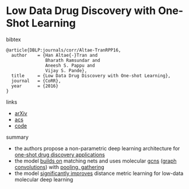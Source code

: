 #  Low Data Drug Discovery with One-Shot Learning

bibtex
```
@article{DBLP:journals/corr/Altae-TranRPP16,
  author    = {Han Altae{-}Tran and
               Bharath Ramsundar and
               Aneesh S. Pappu and
               Vijay S. Pande},
  title     = {Low Data Drug Discovery with One-shot Learning},
  journal   = {CoRR},
  year      = {2016}
}
```
links
- [arXiv](https://arxiv.org/abs/1611.03199)
- [acs](http://pubs.acs.org/doi/abs/10.1021/acscentsci.6b00367)
- [code](https://github.com/deepchem/deepchem)

summary
- the authors propose a non-parametric deep learning architecture for [one-shot drug discovery applications](https://github.com/naganandy/geometric-deep-learning-literature/blob/master/conference-journal-articles/acs_drug_osl/pic1.png?raw=true)
- the model [builds on](https://github.com/naganandy/geometric-deep-learning-literature/blob/master/conference-journal-articles/acs_drug_osl/pic2.png?raw=true) matching nets and uses molecular [gcns](https://github.com/naganandy/geometric-deep-learning-literature/blob/master/conference-journal-articles/acs_drug_osl/pic4.png?raw=true) ([graph convolutions](https://github.com/naganandy/geometric-deep-learning-literature/blob/master/conference-journal-articles/acs_drug_osl/pic5.png?raw=true)) with [pooling, gathering](https://github.com/naganandy/geometric-deep-learning-literature/blob/master/conference-journal-articles/acs_drug_osl/pic6.png?raw=true)
- the model [significantly improves](https://github.com/naganandy/geometric-deep-learning-literature/blob/master/conference-journal-articles/acs_drug_osl/pic7.png?raw=true) distance metric learning for low-data molecular deep learning
